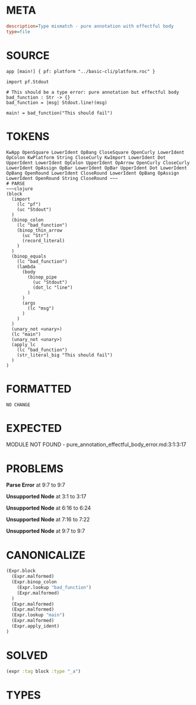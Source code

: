 # META
~~~ini
description=Type mismatch - pure annotation with effectful body
type=file
~~~
# SOURCE
~~~roc
app [main!] { pf: platform "../basic-cli/platform.roc" }

import pf.Stdout

# This should be a type error: pure annotation but effectful body
bad_function : Str -> {}
bad_function = |msg| Stdout.line!(msg)

main! = bad_function("This should fail")
~~~
# TOKENS
~~~text
KwApp OpenSquare LowerIdent OpBang CloseSquare OpenCurly LowerIdent OpColon KwPlatform String CloseCurly KwImport LowerIdent Dot UpperIdent LowerIdent OpColon UpperIdent OpArrow OpenCurly CloseCurly LowerIdent OpAssign OpBar LowerIdent OpBar UpperIdent Dot LowerIdent OpBang OpenRound LowerIdent CloseRound LowerIdent OpBang OpAssign LowerIdent OpenRound String CloseRound ~~~
# PARSE
~~~clojure
(block
  (import
    (lc "pf")
    (uc "Stdout")
  )
  (binop_colon
    (lc "bad_function")
    (binop_thin_arrow
      (uc "Str")
      (record_literal)
    )
  )
  (binop_equals
    (lc "bad_function")
    (lambda
      (body
        (binop_pipe
          (uc "Stdout")
          (dot_lc "line")
        )
      )
      (args
        (lc "msg")
      )
    )
  )
  (unary_not <unary>)
  (lc "main")
  (unary_not <unary>)
  (apply_lc
    (lc "bad_function")
    (str_literal_big "This should fail")
  )
)
~~~
# FORMATTED
~~~roc
NO CHANGE
~~~
# EXPECTED
MODULE NOT FOUND - pure_annotation_effectful_body_error.md:3:1:3:17
# PROBLEMS
**Parse Error**
at 9:7 to 9:7

**Unsupported Node**
at 3:1 to 3:17

**Unsupported Node**
at 6:16 to 6:24

**Unsupported Node**
at 7:16 to 7:22

**Unsupported Node**
at 9:7 to 9:7

# CANONICALIZE
~~~clojure
(Expr.block
  (Expr.malformed)
  (Expr.binop_colon
    (Expr.lookup "bad_function")
    (Expr.malformed)
  )
  (Expr.malformed)
  (Expr.malformed)
  (Expr.lookup "main")
  (Expr.malformed)
  (Expr.apply_ident)
)
~~~
# SOLVED
~~~clojure
(expr :tag block :type "_a")
~~~
# TYPES
~~~roc
~~~

